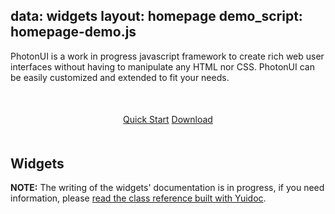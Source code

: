 data: widgets
layout: homepage
demo_script: homepage-demo.js
---

PhotonUI is a work in progress javascript framework to create rich web user interfaces without having to manipulate any HTML nor CSS. PhotonUI can be easily customized and extended to fit your needs.

<p style="text-align: center; margin: 50px 0;"><a href="doc/quick-start.html" class="button-big">Quick Start</a> <a href="https://github.com/wanadev/PhotonUI/archive/master.zip" class="button-big">Download</a></p>


## Widgets

__NOTE:__ The writing of the widgets' documentation is in progress, if you need information, please [read the class reference built with Yuidoc][ref].

[ref]: ./ref/
